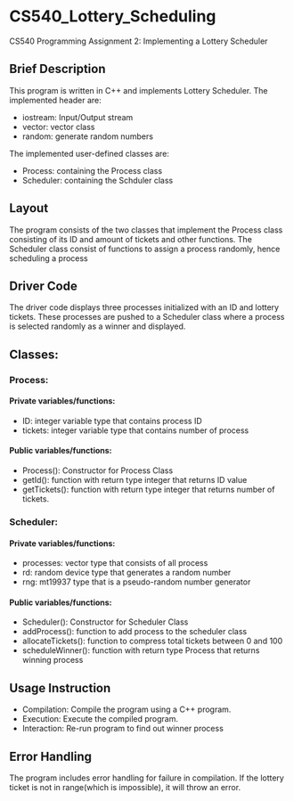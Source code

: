 # CS540_Lottery_Scheduling


CS540 Programming Assignment 2: Implementing a Lottery Scheduler

## Brief Description

This program is written in C++ and implements Lottery Scheduler. The implemented header are:

- iostream: Input/Output stream
- vector: vector class
- random: generate random numbers

The implemented user-defined classes are:

- Process: containing the Process class
- Scheduler: containing the Schduler class

## Layout

The program consists of the two classes that implement the Process class consisting of its ID and amount of tickets and other functions. The Scheduler class consist of functions to assign a process randomly, hence scheduling a process

## Driver Code

The driver code displays three processes initialized with an ID and lottery tickets. These processes are pushed to a Scheduler class where a process is selected randomly as a winner and displayed.

## Classes:

### Process:

#### Private variables/functions: 
- ID: integer variable type that contains process ID
- tickets: integer variable type that contains number of process

#### Public variables/functions:
- Process(): Constructor for Process Class
- getId(): function with return type integer that returns ID value
- getTickets(): function with return type integer that returns number of tickets.

### Scheduler:

#### Private variables/functions:
- processes: vector type that consists of all process
- rd: random device type that generates a random number
- rng: mt19937 type that is a pseudo-random number generator

#### Public variables/functions:
- Scheduler(): Constructor for Scheduler Class
- addProcess(): function to add process to the scheduler class
- allocateTickets(): function to compress total tickets between 0 and 100
- scheduleWinner(): function with return type Process that returns winning process

                          

## Usage Instruction
- Compilation: Compile the program using a C++ program.
- Execution: Execute the compiled program.
- Interaction: Re-run program to find out winner process

## Error Handling
The program includes error handling for failure in compilation. If the lottery ticket is not in range(which is impossible), it will throw an error.
